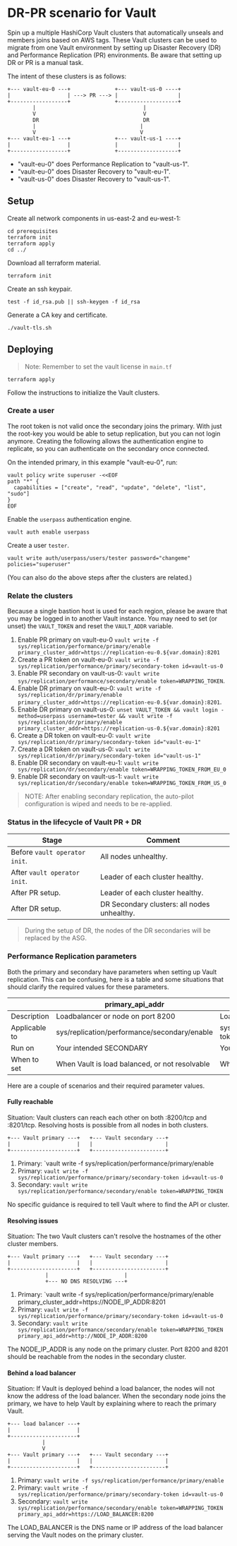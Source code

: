 # DR-PR scenario for Vault

Spin up a multiple HashiCorp Vault clusters that automatically unseals and members joins based on AWS tags. These Vault clusters can be used to migrate from one Vault environment by setting up Disaster Recovery (DR) and Performance Replication (PR) environments. Be aware that setting up DR or PR is a manual task.

The intent of these clusters is as follows:

```text
+--- vault-eu-0 ---+              +--- vault-us-0 ----+
|                  | ---> PR ---> |                   |
+------------------+              +-------------------+
        |                                  |
        V                                  V
        DR                                 DR
        |                                 |
        V                                 V
+--- vault-eu-1 ---+              +--- vault-us-1 ----+
|                  |              |                   |
+------------------+              +-------------------+
```

- "vault-eu-0" does Performance Replication to "vault-us-1".
- "vault-eu-0" does Disaster Recovery to "vault-eu-1".
- "vault-us-0" does Disaster Recovery to "vault-us-1".

## Setup

Create all network components in us-east-2 and eu-west-1:

```shell
cd prerequisites
terraform init
terraform apply
cd ../
```

Download all terraform material.

```shell
terraform init
```

Create an ssh keypair.

```shell
test -f id_rsa.pub || ssh-keygen -f id_rsa
```

Generate a CA key and certificate.

```shell
./vault-tls.sh
```

## Deploying

> Note: Remember to set the vault license in `main.tf`

```shell
terraform apply
```

Follow the instructions to initialize the Vault clusters.

### Create a user

The root token is not valid once the secondary joins the primary. With just the root-key you would be able to setup replication, but you can not login anymore. Creating the following allows the authentication engine to replicate, so you can authenticate on the secondary once connected.

On the intended primary, in this example "vault-eu-0", run:

```shell
vault policy write superuser -<<EOF
path "*" {
  capabilities = ["create", "read", "update", "delete", "list", "sudo"]
}
EOF
```

Enable the `userpass` authentication engine.

```shell
vault auth enable userpass
```

Create a user `tester`.

```shell
vault write auth/userpass/users/tester password="changeme" policies="superuser"
```

(You can also do the above steps after the clusters are related.)

### Relate the clusters

Because a single bastion host is used for each region, please be aware that you may be logged in to another Vault instance. You may need to set (or unset) the `VAULT_TOKEN` and reset the `VAULT_ADDR` variable.

1. Enable PR primary on vault-eu-0 `vault write -f sys/replication/performance/primary/enable primary_cluster_addr=https://replication-eu-0.${var.domain}:8201`
2. Create a PR token on vault-eu-0: `vault write -f sys/replication/performance/primary/secondary-token id=vault-us-0`
3. Enable PR secondary on vault-us-0: `vault write sys/replication/performance/secondary/enable token=WRAPPING_TOKEN`.
4. Enable DR primary on vault-eu-0: `vault write -f sys/replication/dr/primary/enable primary_cluster_addr=https://replication-eu-0.${var.domain}:8201`.
5. Enable DR primary on vault-us-0: `unset VAULT_TOKEN && vault login -method=userpass username=tester && vault write -f sys/replication/dr/primary/enable primary_cluster_addr=https://replication-us-0.${var.domain}:8201`
6. Create a DR token on vault-eu-0: `vault write sys/replication/dr/primary/secondary-token id="vault-eu-1"`
7. Create a DR token on vault-us-0: `vault write sys/replication/dr/primary/secondary-token id="vault-us-1"`
8. Enable DR secondary on vault-eu-1: `vault write sys/replication/dr/secondary/enable token=WRAPPING_TOKEN_FROM_EU_0`
9. Enable DR secondary on vault-us-1: `vault write sys/replication/dr/secondary/enable token=WRAPPING_TOKEN_FROM_US_0`

> NOTE: After enabling secondary replication, the auto-pilot configuration is wiped and needs to be re-applied.

### Status in the lifecycle of Vault PR + DR

| Stage                         | Comment                                     |
|-------------------------------|---------------------------------------------|
| Before `vault operator init`. | All nodes unhealthy.                        |
| After `vault operator init`.  | Leader of each cluster healthy.             |
| After PR setup.               | Leader of each cluster healthy.             |
| After DR setup.               | DR Secondary clusters: all nodes unhealthy. |

> During the setup of DR, the nodes of the DR secondaries will be replaced by the ASG.
### Performance Replication parameters

Both the primary and secondary have parameters when setting up Vault replication. This can be confusing, here is a table and some situations that should clarify the required values for these parameters.

|               | primary_api_addr                               | primary_cluster_addr                                |
|---------------|------------------------------------------------|-----------------------------------------------------|
| Description   | Loadbalancer or node on port 8200              | Loadbalancer or node on port 8201                   |
| Applicable to | sys/replication/performance/secondary/enable   | sys/replication/performance/primary/secondary-token |
| Run on        | Your intended SECONDARY                        | Your intended PRIMARY                               |
| When to set   | When Vault is load balanced, or not resolvable | When Vault is load balanced, or not resolvable      |

Here are a couple of scenarios and their required parameter values.

#### Fully reachable

Situation: Vault clusters can reach each other on both :8200/tcp and :8201/tcp. Resolving hosts is possible from all nodes in both clusters.

```text
+--- Vault primary ---+   +--- Vault secondary ---+
|                     |   |                       |
+---------------------+   +-----------------------+
```

1. Primary: `vault write -f sys/replication/performance/primary/enable
2. Primary: `vault write -f sys/replication/performance/primary/secondary-token id=vault-us-0`
3. Secondary: `vault write sys/replication/performance/secondary/enable token=WRAPPING_TOKEN`

No specific guidance is required to tell Vault where to find the API or cluster.

#### Resolving issues

Situation: The two Vault clusters can't resolve the hostnames of the other cluster members.

```text
+--- Vault primary ---+   +--- Vault secondary ---+
|                     |   |                       |
+---------------------+   +-----------------------+
            |                        |
            +--- NO DNS RESOLVING ---+
```

1. Primary: `vault write -f sys/replication/performance/primary/enable primary_cluster_addr=https://NODE_IP_ADDR:8201
2. Primary: `vault write -f sys/replication/performance/primary/secondary-token id=vault-us-0`
3. Secondary: `vault write sys/replication/performance/secondary/enable token=WRAPPING_TOKEN primary_api_addr=http://NODE_IP_ADDR:8200`

The NODE_IP_ADDR is any node on the primary cluster. Port 8200 and 8201 should be reachable from the nodes in the secondary cluster.

#### Behind a load balancer

Situation: If Vault is deployed behind a load balancer, the nodes will not know the address of the load balancer. When the secondary node joins the primary, we have to help Vault by explaining where to reach the primary Vault.

```text
+--- load balancer ---+
|                     |
+---------------------+
           |
           V
+--- Vault primary ---+   +--- Vault secondary ---+
|                     |   |                       |
+---------------------+   +-----------------------+
```

1. Primary: `vault write -f sys/replication/performance/primary/enable`
2. Primary: `vault write -f sys/replication/performance/primary/secondary-token id=vault-us-0`
3. Secondary: `vault write sys/replication/performance/secondary/enable token=WRAPPING_TOKEN primary_api_addr=https://LOAD_BALANCER:8200`

The LOAD_BALANCER is the DNS name or IP address of the load balancer serving the Vault nodes on the primary cluster.
